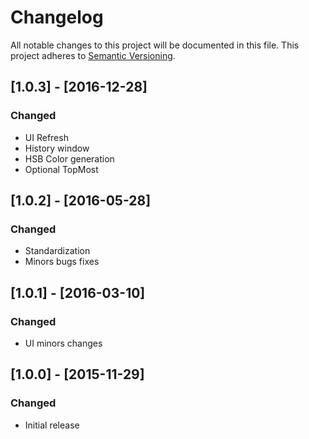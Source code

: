 # Changelog
All notable changes to this project will be documented in this file.
This project adheres to [Semantic Versioning](http://semver.org/).

## [1.0.3] - [2016-12-28]
### Changed
- UI Refresh
- History window
- HSB Color generation
- Optional TopMost

## [1.0.2] - [2016-05-28]
### Changed
- Standardization
- Minors bugs fixes

## [1.0.1] - [2016-03-10]
### Changed
- UI minors changes

## [1.0.0] - [2015-11-29]
### Changed
- Initial release
